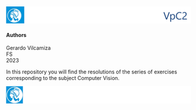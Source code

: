![header](doc/LogoHeader.png)
#### Authors
Gerardo Vilcamiza<br>
FS <br>
2023

In this repository you will find the resolutions of the series of exercises corresponding to the subject Computer Vision.

![footer](doc/LogoFooter.png)